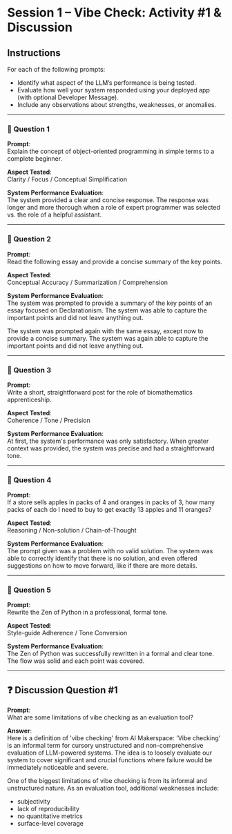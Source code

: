 # Session 1 – Vibe Check: Activity #1 & Discussion

## Instructions
For each of the following prompts:
- Identify what aspect of the LLM’s performance is being tested.
- Evaluate how well your system responded using your deployed app (with optional Developer Message).
- Include any observations about strengths, weaknesses, or anomalies.

---

### 🔹 Question 1

**Prompt**:  
Explain the concept of object-oriented programming in simple terms to a complete beginner.

**Aspect Tested**:  
Clarity / Focus / Conceptual Simplification

**System Performance Evaluation**:  
The system provided a clear and concise response. The response was longer and more thorough when a role of expert programmer was selected vs. the role of a helpful assistant.

---

### 🔹 Question 2

**Prompt**:  
Read the following essay and provide a concise summary of the key points.  

**Aspect Tested**:  
Conceptual Accuracy / Summarization / Comprehension

**System Performance Evaluation**:  
The system was prompted to provide a summary of the key points of an essay focused on Declarationism. The system was able to capture the important points and did not leave anything out.

The system was prompted again with the same essay, except now to provide a concise summary. The system was again able to capture the important points and did not leave anything out.

---

### 🔹 Question 3

**Prompt**:  
Write a short, straightforward post for the role of biomathematics apprenticeship.

**Aspect Tested**:  
Coherence / Tone / Precision

**System Performance Evaluation**:  
At first, the system's performance was only satisfactory. When greater context was provided, the system was precise and had a straightforward tone. 

---

### 🔹 Question 4

**Prompt**:  
If a store sells apples in packs of 4 and oranges in packs of 3, how many packs of each do I need to buy to get exactly 13 apples and 11 oranges?

**Aspect Tested**:  
Reasoning / Non-solution / Chain-of-Thought

**System Performance Evaluation**:  
The prompt given was a problem with no valid solution. The system was able to correctly identify that there is no solution, and even offered suggestions on how to move forward, like if there are more details.

---

### 🔹 Question 5

**Prompt**:  
Rewrite the Zen of Python in a professional, formal tone.  

**Aspect Tested**:  
Style-guide Adherence / Tone Conversion

**System Performance Evaluation**:  
The Zen of Python was successfully rewritten in a formal and clear tone. The flow was solid and each point was covered.

---

## ❓ Discussion Question #1

**Prompt**:  
What are some limitations of vibe checking as an evaluation tool?

**Answer**:  
Here is a definition of 'vibe checking' from AI Makerspace: 
'Vibe checking' is an informal term for cursory unstructured and non-comprehensive evaluation of LLM-powered systems. The idea is to loosely evaluate our system to cover significant and crucial functions where failure would be immediately noticeable and severe.

One of the biggest limitations of vibe checking is from its informal and unstructured nature. As an evaluation tool, additional weaknesses include:
- subjectivity
- lack of reproducibility
- no quantitative metrics
- surface-level coverage


